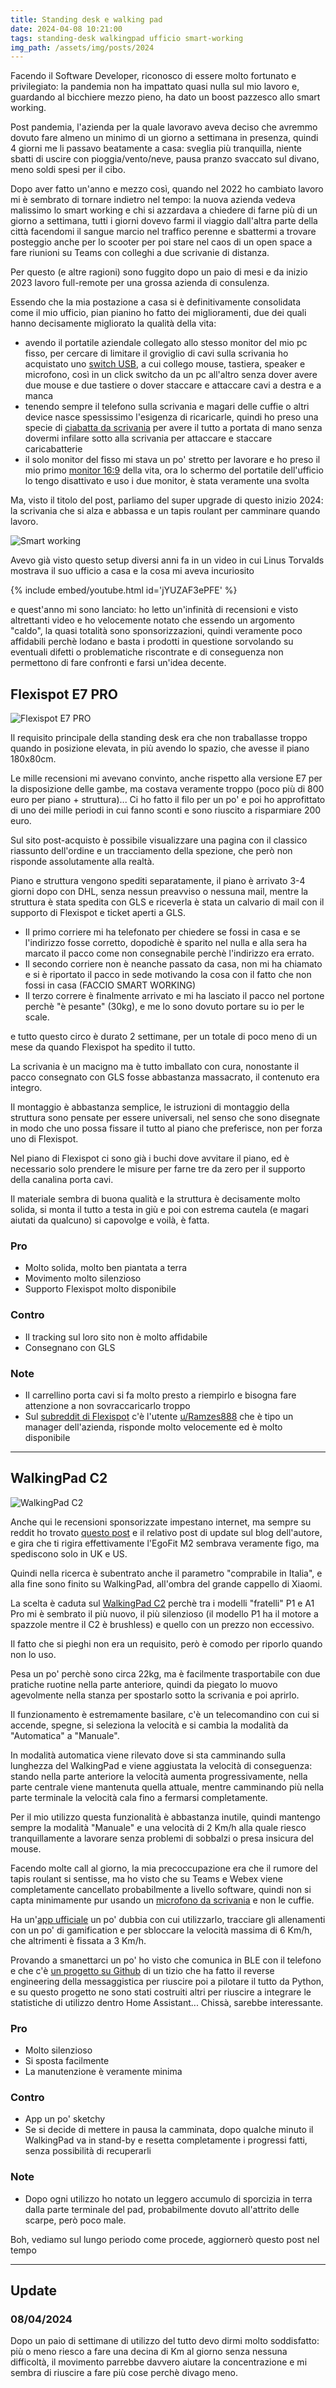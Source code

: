 ```yaml
---
title: Standing desk e walking pad
date: 2024-04-08 10:21:00
tags: standing-desk walkingpad ufficio smart-working
img_path: /assets/img/posts/2024
---
```

Facendo il Software Developer, riconosco di essere molto fortunato e privilegiato: la pandemia non ha impattato quasi nulla sul mio lavoro e, guardando al bicchiere mezzo pieno, ha dato un boost pazzesco allo smart working.

Post pandemia, l'azienda per la quale lavoravo aveva deciso che avremmo dovuto fare almeno un minimo di un giorno a settimana in presenza, quindi 4 giorni me li passavo beatamente a casa: sveglia più tranquilla, niente sbatti di uscire con pioggia/vento/neve, pausa pranzo svaccato sul divano, meno soldi spesi per il cibo.

Dopo aver fatto un'anno e mezzo così, quando nel 2022 ho cambiato lavoro mi è sembrato di tornare indietro nel tempo: la nuova azienda vedeva malissimo lo smart working e chi si azzardava a chiedere di farne più di un giorno a settimana, tutti i giorni dovevo farmi il viaggio dall'altra parte della città facendomi il sangue marcio nel traffico perenne e sbattermi a trovare posteggio anche per lo scooter per poi stare nel caos di un open space a fare riunioni su Teams con colleghi a due scrivanie di distanza.

Per questo (e altre ragioni) sono fuggito dopo un paio di mesi e da inizio 2023 lavoro full-remote per una grossa azienda di consulenza.

Essendo che la mia postazione a casa si è definitivamente consolidata come il mio ufficio, pian pianino ho fatto dei miglioramenti, due dei quali hanno decisamente migliorato la qualità della vita:
- avendo il portatile aziendale collegato allo stesso monitor del mio pc fisso, per cercare di limitare il groviglio di cavi sulla scrivania ho acquistato uno [switch USB](https://amzn.to/3Vs7YoX), a cui collego mouse, tastiera, speaker e microfono, così in un click switcho da un pc all'altro senza dover avere due mouse e due tastiere o dover staccare e attaccare cavi a destra e a manca
- tenendo sempre il telefono sulla scrivania e magari delle cuffie o altri device nasce spessissimo l'esigenza di ricaricarle, quindi ho preso una specie di [ciabatta da scrivania](https://amzn.to/3VxQPdr) per avere il tutto a portata di mano senza dovermi infilare sotto alla scrivania per attaccare e staccare caricabatterie
- il solo monitor del fisso mi stava un po' stretto per lavorare e ho preso il mio primo [monitor 16:9](https://amzn.to/4a7i0R0) della vita, ora lo schermo del portatile dell'ufficio lo tengo disattivato e uso i due monitor, è stata veramente una svolta

Ma, visto il titolo del post, parliamo del super upgrade di questo inizio 2024: la scrivania che si alza e abbassa e un tapis roulant per camminare quando lavoro.

![Smart working](smart_working.jpg)

Avevo già visto questo setup diversi anni fa in un video in cui Linus Torvalds mostrava il suo ufficio a casa e la cosa mi aveva incuriosito

{% include embed/youtube.html id='jYUZAF3ePFE' %}

e quest'anno mi sono lanciato: ho letto un'infinità di recensioni e visto altrettanti video e ho velocemente notato che essendo un argomento "caldo", la quasi totalità sono sponsorizzazioni, quindi veramente poco affidabili perchè lodano e basta i prodotti in questione sorvolando su eventuali difetti o problematiche riscontrate e di conseguenza non permettono di fare confronti e farsi un'idea decente.

## Flexispot E7 PRO

![Flexispot E7 PRO](flexispote7pro.avif)

Il requisito principale della standing desk era che non traballasse troppo quando in posizione elevata, in più avendo lo spazio, che avesse il piano 180x80cm.

Le mille recensioni mi avevano convinto, anche rispetto alla versione E7 per la disposizione delle gambe, ma costava veramente troppo (poco più di 800 euro per piano + struttura)... Ci ho fatto il filo per un po' e poi ho approfittato di uno dei mille periodi in cui fanno sconti e sono riuscito a risparmiare 200 euro.

Sul sito post-acquisto è possibile visualizzare una pagina con il classico riassunto dell'ordine e un tracciamento della spezione, che però non risponde assolutamente alla realtà.

Piano e struttura vengono spediti separatamente, il piano è arrivato 3-4 giorni dopo con DHL, senza nessun preavviso o nessuna mail, mentre la struttura è stata spedita con GLS e riceverla è stata un calvario di mail con il supporto di Flexispot e ticket aperti a GLS.

- Il primo corriere mi ha telefonato per chiedere se fossi in casa e se l'indirizzo fosse corretto, dopodichè è sparito nel nulla e alla sera ha marcato il pacco come non consegnabile perchè l'indirizzo era errato.
- Il secondo corriere non è neanche passato da casa, non mi ha chiamato e si è riportato il pacco in sede motivando la cosa con il fatto che non fossi in casa (FACCIO SMART WORKING)
- Il terzo correre è finalmente arrivato e mi ha lasciato il pacco nel portone perchè "è pesante" (30kg), e me lo sono dovuto portare su io per le scale.

e tutto questo circo è durato 2 settimane, per un totale di poco meno di un mese da quando Flexispot ha spedito il tutto.

La scrivania è un macigno ma è tutto imballato con cura, nonostante il pacco consegnato con GLS fosse abbastanza massacrato, il contenuto era integro.

Il montaggio è abbastanza semplice, le istruzioni di montaggio della struttura sono pensate per essere universali, nel senso che sono disegnate in modo che uno possa fissare il tutto al piano che preferisce, non per forza uno di Flexispot.

Nel piano di Flexispot ci sono già i buchi dove avvitare il piano, ed è necessario solo prendere le misure per farne tre da zero per il supporto della canalina porta cavi.

Il materiale sembra di buona qualità e la struttura è decisamente molto solida, si monta il tutto a testa in giù e poi con estrema cautela (e magari aiutati da qualcuno) si capovolge e voilà, è fatta.

### Pro
- Molto solida, molto ben piantata a terra
- Movimento molto silenzioso
- Supporto Flexispot molto disponibile

### Contro
- Il tracking sul loro sito non è molto affidabile
- Consegnano con GLS

### Note
- Il carrellino porta cavi si fa molto presto a riempirlo e bisogna fare attenzione a non sovraccaricarlo troppo
- Sul [subreddit di Flexispot](https://www.reddit.com/r/FlexiSpot_Official/) c'è l'utente [u/Ramzes888](https://www.reddit.com/user/Ramzes888) che è tipo un manager dell'azienda, risponde molto velocemente ed è molto disponibile

---

## WalkingPad C2

![WalkingPad C2](walkingpadc2.webp)

Anche qui le recensioni sponsorizzate impestano internet, ma sempre su reddit ho trovato [questo post](https://www.reddit.com/r/treadmills/comments/v5l30p/walking_desks_how_bad_are_the_cheaps_vs_the/) e il relativo post di update sul blog dell'autore, e gira che ti rigira effettivamente l'EgoFit M2 sembrava veramente figo, ma spediscono solo in UK e US.

Quindi nella ricerca è subentrato anche il parametro "comprabile in Italia", e alla fine sono finito su WalkingPad, all'ombra del grande cappello di Xiaomi.

La scelta è caduta sul [WalkingPad C2](https://amzn.to/3PSf96r) perchè tra i modelli "fratelli" P1 e A1 Pro mi è sembrato il più nuovo, il più silenzioso (il modello P1 ha il motore a spazzole mentre il C2 è brushless) e quello con un prezzo non eccessivo.

Il fatto che si pieghi non era un requisito, però è comodo per riporlo quando non lo uso.

Pesa un po' perchè sono circa 22kg, ma è facilmente trasportabile con due pratiche ruotine nella parte anteriore, quindi da piegato lo muovo agevolmente nella stanza per spostarlo sotto la scrivania e poi aprirlo.

Il funzionamento è estremamente basilare, c'è un telecomandino con cui si accende, spegne, si seleziona la velocità e si cambia la modalità da "Automatica" a "Manuale".

In modalità automatica viene rilevato dove si sta camminando sulla lunghezza del WalkingPad e viene aggiustata la velocità di conseguenza: stando nella parte anteriore la velocità aumenta progressivamente, nella parte centrale viene mantenuta quella attuale, mentre camminando più nella parte terminale la velocità cala fino a fermarsi completamente.

Per il mio utilizzo questa funzionalità è abbastanza inutile, quindi mantengo sempre la modalità "Manuale" e una velocità di 2 Km/h alla quale riesco tranquillamente a lavorare senza problemi di sobbalzi o presa insicura del mouse.

Facendo molte call al giorno, la mia precoccupazione era che il rumore del tapis roulant si sentisse, ma ho visto che su Teams e Webex viene completamente cancellato probabilmente a livello software, quindi non si capta minimamente pur usando un [microfono da scrivania](https://amzn.to/4av2QFh) e non le cuffie.

Ha un'[app ufficiale](https://play.google.com/store/apps/details?id=com.kingsmith.xiaojin) un po' dubbia con cui utilizzarlo, tracciare gli allenamenti con un po' di gamification e per sbloccare la velocità massima di 6 Km/h, che altrimenti è fissata a 3 Km/h.

Provando a smanettarci un po' ho visto che comunica in BLE con il telefono e che c'è [un progetto su Github](https://github.com/ph4r05/ph4-walkingpad) di un tizio che ha fatto il reverse engineering della messaggistica per riuscire poi a pilotare il tutto da Python, e su questo progetto ne sono stati costruiti altri per riuscire a integrare le statistiche di utilizzo dentro Home Assistant... Chissà, sarebbe interessante.

### Pro
- Molto silenzioso
- Si sposta facilmente
- La manutenzione è veramente minima

### Contro
- App un po' sketchy
- Se si decide di mettere in pausa la camminata, dopo qualche minuto il WalkingPad va in stand-by e resetta completamente i progressi fatti, senza possibilità di recuperarli

### Note
- Dopo ogni utilizzo ho notato un leggero accumulo di sporcizia in terra dalla parte terminale del pad, probabilmente dovuto all'attrito delle scarpe, però poco male.

Boh, vediamo sul lungo periodo come procede, aggiornerò questo post nel tempo

---

## Update
### 08/04/2024
Dopo un paio di settimane di utilizzo del tutto devo dirmi molto soddisfatto: più o meno riesco a fare una decina di Km al giorno senza nessuna difficoltà, il movimento parrebbe davvero aiutare la concentrazione e mi sembra di riuscire a fare più cose perchè divago meno.

